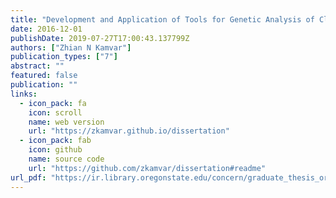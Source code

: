 ```yaml
---
title: "Development and Application of Tools for Genetic Analysis of Clonal Populations"
date: 2016-12-01
publishDate: 2019-07-27T17:00:43.137799Z
authors: ["Zhian N Kamvar"]
publication_types: ["7"]
abstract: ""
featured: false
publication: ""
links:
  - icon_pack: fa
    icon: scroll
    name: web version
    url: "https://zkamvar.github.io/dissertation"
  - icon_pack: fab
    icon: github
    name: source code
    url: "https://github.com/zkamvar/dissertation#readme"
url_pdf: "https://ir.library.oregonstate.edu/concern/graduate_thesis_or_dissertations/dz010t67t"
---
```


